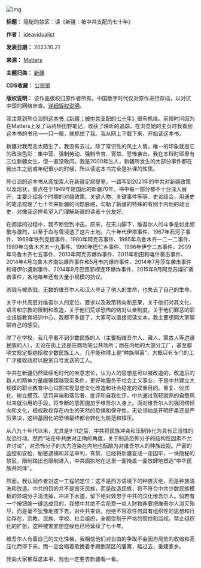 ![img](https://chinadigitaltimes.net/chinese/files/2023/10/818udKbSYgL._SL1500_.jpg)




**标题：** 隐秘的禁区：读《新疆：被中共支配的七十年》  

**作者：** [ideavidualist](https://chinadigitaltimes.net/space/Matters)  

**发表日期：** 2023.10.21  

**来源：** [Matters](https://matters.town/@908922783/453396-%E9%9A%90%E7%A7%98%E7%9A%84%E7%A6%81%E5%8C%BA-%E8%AF%BB-%E6%96%B0%E7%96%86-%E8%A2%AB%E4%B8%AD%E5%85%B1%E6%94%AF%E9%85%8D%E7%9A%84%E4%B8%83%E5%8D%81%E5%B9%B4-bafybeibsitrs2ibmnidbqrrydgvv3zdewrbaowco4y6htxpiday7sk33lm)  

**主题归类：** [新疆](https://chinadigitaltimes.net/space/新疆)  

**CDS收藏：** [公民馆](https://chinadigitaltimes.net/space/%E5%85%AC%E6%B0%91%E9%A6%86)  

**版权说明：** 该作品版权归原作者所有。中国数字时代仅对原作进行存档，以对抗中国的网络审查。[详细版权说明](https://chinadigitaltimes.net/chinese/copyright)。


我注意到熊仓润的[这本书《新疆：被中共支配的七十年》](https://www.amazon.com/%E6%96%B0%E7%96%86-%E8%A2%AB%E4%B8%AD%E5%85%B1%E6%94%AF%E9%85%8D%E7%9A%84%E4%B8%83%E5%8D%81%E5%B9%B4-Traditional-Chinese-%E7%86%8A%E5%80%89-%E6%BD%A4-ebook/dp/B0BTGY2B9L "这本书《新疆：被中共支配的七十年》")很有机缘。前段时间因为在Matters上发了马驹桥田野笔记，收获了映昕的追踪，在浏览她的主页时我看到这本书的书讯——只一眼，就抓住了我。我从网上下载下来，开始读这本书。


新疆对我而言太陌生了，我没有去过。除了常识性的风土人情，唯一的印象就是它的政治色彩：集中营、强制劳动、强制节育、宵禁、恐怖袭击。我在本科时班里有三位新疆女生，但一直没敢问。我是2000年生人，新疆所发生的大部分事件都在我出生之前或年纪很小的时候，所以读这本书完全是补课的性质。


熊仓润的这本书从高加索人在新疆定居提笔，一路写到2021年的中共对新疆政策以及现状，重点在于1949年建国后的新疆70年。书中每一部分都不十分深入展开，主要介绍各个时期的对疆政策、关键人物、关键事件等等，史论结合，用通史的笔法梳理了七十年来新疆的问题脉络，勾勒了新疆的特殊的有别于内地的政治史，对像我这样希望入门理解新疆的读者十分友好。


在阅读的过程中，我不断受到冲击。原来，在天山脚下，维吾尔人的斗争是如此频繁与激烈，以至于血与雪浸透了这片土地。六十年代伊塔事件、1967年石河子事件、1969年铁列克提事件、1980年阿克苏事件、1985年乌鲁木齐一二一二事件、1989年乌鲁木齐五一九事件、1990年巴仁乡事件、1996年伊宁二五事件、2009年乌鲁木齐七五事件、2010年阿克苏爆炸事件、2011年和田和喀什袭击事件、2014年4月乌鲁木齐南站爆炸事件和5月市内爆炸事件、2014年7月莎车袭击事件和塔伊尔遇刺事件、2014年9月巴音郭楞连环爆炸事件、2015年9月阿克苏煤矿袭击事件，各地每年还有大量小规模的抗议。


杀戮与被杀戮，无数的维吾尔人和汉人夺走了他人的生命，也失去了自己的生命。


关于中共高层对维吾尔人的定位、要求以及政策转向和恶果，关于他们对其文化、语言和宗教的限制和改造，关于他们荒谬恐怖的结对认亲制度，关于他们罪恶的职业技能教育培训中心，我都不多提了，大家可以直接阅读文本，我主要想同大家聊聊自己的感受。


除了在学校，我几乎看不到少数民族的人（主要指维吾尔人、藏人、蒙古人等边疆民族的人），无论在街上还是在商场等公共场所；而在内地的大部分工厂，甚至都明文规定拒绝招收少数民族工人，几乎能称得上是“种族隔离”，大概只有专门的工厂才接收政府以脱贫口号发送的工人。


中共在新疆仍然延续毛时代的唯意志论，认为人的思想是可以被改造的，改造后的新人的精神力量能够超越现实条件，更好地服务于社会主义事业，于是中共建立大规模的职业教育中心试图实现思想文化改造和社会稳定的双重目的。重复、仪式化、树立模范、惩罚异端和落后者、批评和自我批评，中共通过驾轻就熟的自整风以来就沿用的手段，将专断的意图施加于维吾尔人身上。面对维吾尔人的强团结倾向和文化，极权政权存在内生的天然的恐惧和保守性，无论领袖是开明怀柔还是严厉果决，这种基因化的恐惧最终都会转化为防范和镇压。


从八九十年代以来，尤其是9·11之后，中共将民族冲突和压制转化为具有正当性的反恐行动。然而“站在中共绝对正确的角度，关于制造恐怖分子的结构性因素不允许讨论”，对恐怖分子的大力渲染在内地也酝酿为对维吾尔人的种族歧视。严密的监控和安检，秘密逮捕和非法审判，宵禁，已经将新疆变成一座囚牢，一块隐秘的禁区，限制踏出也限制进入，中共固执地在这里一面掩盖一面放肆地塑造“中华民族共同体”。


然而，我认同作者对这一工程的定位：这不是西方语境下的种族灭绝，而是种族清洗和改造。中共的目的并不是毁灭民族，而是改造民族，将不符合中共少数民族模板的异端分子清洗掉，冲进下水道，留下绝对效忠于中共的汉化维吾尔人。倘若有一个按钮能一键达成目的，我想中共绝不会花费一丝人财物非要把维吾尔人消灭殆尽，而是毫不犹豫地按下去。对中共来说，他绝不容忍任何具有组织性的思想和行动存在，宗教、民族、学校、社会组织，全都受制于严格的管控和监视，禁止组织化的扩张，这种被害妄想症候也已经延续了七十年。


维吾尔人有着自己的文化性格，我相信他们对自由的争取不会因为局势的收缩和高压化而停下来，而一定会唱着歌挽着手踢倒禁区的藩篱，踏过去，重建家乡。


我向大家推荐这本书，我也一定要去新疆看一看。

